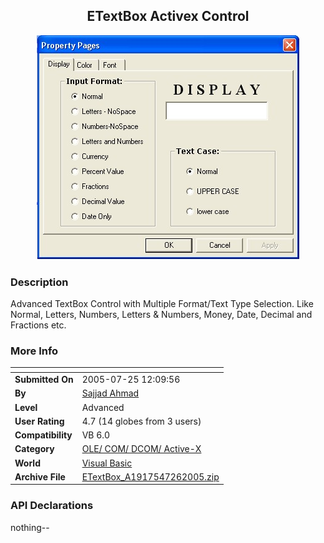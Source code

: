 ﻿<div align="center">

## ETextBox Activex Control

<img src="PIC200572672849186.jpg">
</div>

### Description

Advanced TextBox Control with Multiple Format/Text Type Selection. Like Normal, Letters, Numbers, Letters &amp; Numbers, Money, Date, Decimal and Fractions etc.
 
### More Info
 


<span>             |<span>
---                |---
**Submitted On**   |2005-07-25 12:09:56
**By**             |[Sajjad Ahmad](https://github.com/Planet-Source-Code/PSCIndex/blob/master/ByAuthor/sajjad-ahmad.md)
**Level**          |Advanced
**User Rating**    |4.7 (14 globes from 3 users)
**Compatibility**  |VB 6\.0
**Category**       |[OLE/ COM/ DCOM/ Active\-X](https://github.com/Planet-Source-Code/PSCIndex/blob/master/ByCategory/ole-com-dcom-active-x__1-29.md)
**World**          |[Visual Basic](https://github.com/Planet-Source-Code/PSCIndex/blob/master/ByWorld/visual-basic.md)
**Archive File**   |[ETextBox\_A1917547262005\.zip](https://github.com/Planet-Source-Code/sajjad-ahmad-etextbox-activex-control__1-61908/archive/master.zip)

### API Declarations

nothing--





